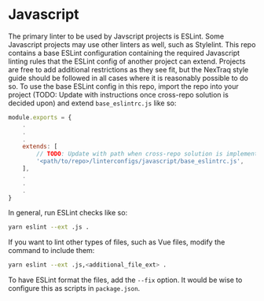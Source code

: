 # Javascript

The primary linter to be used by Javscript projects is ESLint. Some Javascript projects may use other linters as well,
such as Stylelint. This repo contains a base ESLint configuration containing the required Javascript linting rules that
the ESLint config of another project can extend. Projects are free to add additional restrictions as they see fit, but
the NexTraq style guide should be followed in all cases where it is reasonably possible to do so. To use the base ESLint
config in this repo, import the repo into your project (TODO: Update with instructions once cross-repo solution is
decided upon) and extend ```base_eslintrc.js``` like so:

```js
module.exports = {
    .
    .
    .
    extends: [
        // TODO: Update with path when cross-repo solution is implemented
        '<path/to/repo>/linterconfigs/javascript/base_eslintrc.js',
    ],
    .
    .
    .
}
```

In general, run ESLint checks like so:

```bash
yarn eslint --ext .js .
```

If you want to lint other types of files, such as Vue files, modify the command
to include them:

```bash
yarn eslint --ext .js,<additional_file_ext> .
```

To have ESLint format the files, add the ```--fix``` option.
It would be wise to configure this as scripts in ```package.json```.
